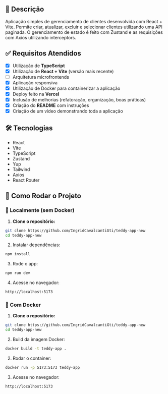 ## 📖 Descrição
Aplicação simples de gerenciamento de clientes desenvolvida com React + Vite.
Permite criar, atualizar, excluir e selecionar clientes utilizando uma API paginada.
O gerenciamento de estado é feito com Zustand e as requisições com Axios utilizando interceptors.

## ✅ Requisitos Atendidos

- [x] Utilização de **TypeScript**
- [x] Utilização de **React + Vite** (versão mais recente)
- [ ] Arquitetura microfrontends
- [x] Aplicação responsiva
- [x] Utilização de Docker para containerizar a aplicação
- [x] Deploy feito na **Vercel**
- [x] Inclusão de melhorias (refatoração, organização, boas práticas)
- [x] Criação do **README** com instruções
- [x] Criação de um vídeo demonstrando toda a aplicação

## 🛠️ Tecnologias
- React
- Vite
- TypeScript
- Zustand
- Yup
- Tailwind
- Axios
- React Router

## 🚀 Como Rodar o Projeto
### 🔹 Localmente (sem Docker)

1. **Clone o repositório:**

```bash
git clone https://github.com/IngridCavalcantiGti/teddy-app-new
cd teddy-app-new
```

2. Instalar dependências:
```bash
npm install
```

3. Rode o app:
```bash
npm run dev
```

4. Acesse no navegador:
```bash
http://localhost:5173
```

### 🔹 Com Docker

1. **Clone o repositório:**

```bash
git clone https://github.com/IngridCavalcantiGti/teddy-app-new
cd teddy-app-new
```

2. Build da imagem Docker:
```bash
docker build -t teddy-app .
```

2. Rodar o container:
```bash
docker run -p 5173:5173 teddy-app
```

3. Acesse no navegador:
```bash
http://localhost:5173
```